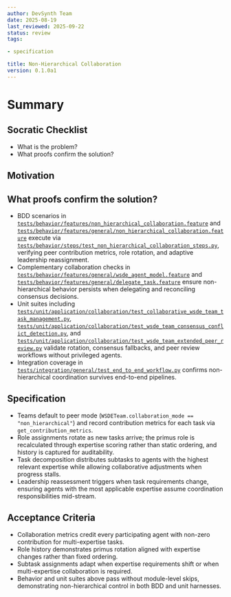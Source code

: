 ```yaml
---
author: DevSynth Team
date: 2025-08-19
last_reviewed: 2025-09-22
status: review
tags:

- specification

title: Non-Hierarchical Collaboration
version: 0.1.0a1
---
```


<!--
Required metadata fields:
- author: document author
- date: creation date
- last_reviewed: last review date
- status: draft | review | published
- tags: search keywords
- title: short descriptive name
- version: specification version
-->

# Summary

## Socratic Checklist
- What is the problem?
- What proofs confirm the solution?

## Motivation

## What proofs confirm the solution?
- BDD scenarios in [`tests/behavior/features/non_hierarchical_collaboration.feature`](../../tests/behavior/features/non_hierarchical_collaboration.feature) and [`tests/behavior/features/general/non_hierarchical_collaboration.feature`](../../tests/behavior/features/general/non_hierarchical_collaboration.feature) execute via [`tests/behavior/steps/test_non_hierarchical_collaboration_steps.py`](../../tests/behavior/steps/test_non_hierarchical_collaboration_steps.py), verifying peer contribution metrics, role rotation, and adaptive leadership reassignment.
- Complementary collaboration checks in [`tests/behavior/features/general/wsde_agent_model.feature`](../../tests/behavior/features/general/wsde_agent_model.feature) and [`tests/behavior/features/general/delegate_task.feature`](../../tests/behavior/features/general/delegate_task.feature) ensure non-hierarchical behavior persists when delegating and reconciling consensus decisions.
- Unit suites including [`tests/unit/application/collaboration/test_collaborative_wsde_team_task_management.py`](../../tests/unit/application/collaboration/test_collaborative_wsde_team_task_management.py), [`tests/unit/application/collaboration/test_wsde_team_consensus_conflict_detection.py`](../../tests/unit/application/collaboration/test_wsde_team_consensus_conflict_detection.py), and [`tests/unit/application/collaboration/test_wsde_team_extended_peer_review.py`](../../tests/unit/application/collaboration/test_wsde_team_extended_peer_review.py) validate rotation, consensus fallbacks, and peer review workflows without privileged agents.
- Integration coverage in [`tests/integration/general/test_end_to_end_workflow.py`](../../tests/integration/general/test_end_to_end_workflow.py) confirms non-hierarchical coordination survives end-to-end pipelines.


## Specification

- Teams default to peer mode (`WSDETeam.collaboration_mode == "non_hierarchical"`) and record contribution metrics for each task via `get_contribution_metrics`.
- Role assignments rotate as new tasks arrive; the primus role is recalculated through expertise scoring rather than static ordering, and history is captured for auditability.
- Task decomposition distributes subtasks to agents with the highest relevant expertise while allowing collaborative adjustments when progress stalls.
- Leadership reassessment triggers when task requirements change, ensuring agents with the most applicable expertise assume coordination responsibilities mid-stream.

## Acceptance Criteria

- Collaboration metrics credit every participating agent with non-zero contribution for multi-expertise tasks.
- Role history demonstrates primus rotation aligned with expertise changes rather than fixed ordering.
- Subtask assignments adapt when expertise requirements shift or when multi-expertise collaboration is required.
- Behavior and unit suites above pass without module-level skips, demonstrating non-hierarchical control in both BDD and unit harnesses.
